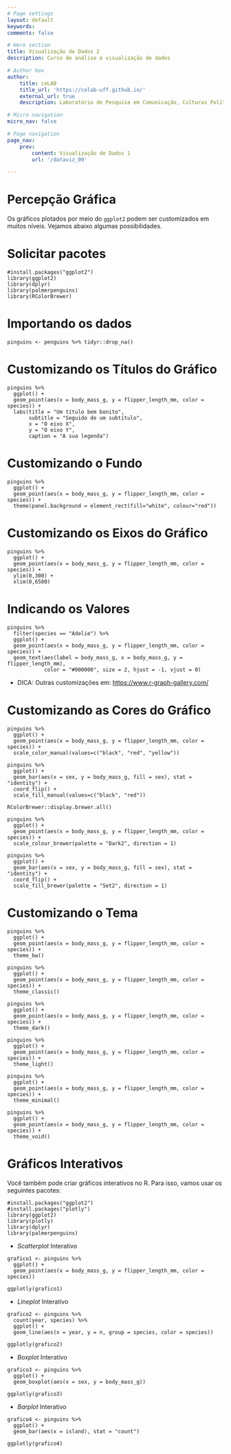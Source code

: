 ```yaml
---
# Page settings
layout: default
keywords:
comments: false

# Hero section
title: Visualização de Dados 2
description: Curso de análise e visualização de dados

# Author box
author:
    title: coLAB
    title_url: 'https://colab-uff.github.io/'
    external_url: true
    description: Laboratório de Pesquisa em Comunicação, Culturas Políticas e Economia da Colaboração

# Micro navigation
micro_nav: false

# Page navigation
page_nav:
    prev:
        content: Visualização de Dados 1
        url: '/dataviz_09'

---
```


# Percepção Gráfica

Os gráficos plotados por meio do `ggplot2` podem ser customizados em muitos níveis. Vejamos abaixo algumas possibilidades.

# Solicitar pacotes

```
#install.packages("ggplot2")
library(ggplot2)
library(dplyr)
library(palmerpenguins)
library(RColorBrewer)
```

# Importando os dados

```
pinguins <- penguins %>% tidyr::drop_na()
```

# Customizando os Títulos do Gráfico

```
pinguins %>% 
  ggplot() +
  geom_point(aes(x = body_mass_g, y = flipper_length_mm, color = species)) +
  labs(title = "Um título bem bonito", 
       subtitle = "Seguido de um subtítulo",
       x = "O eixo X",
       y = "O eixo Y",
       caption = "A sua legenda")
```

# Customizando o Fundo

```
pinguins %>% 
  ggplot() +
  geom_point(aes(x = body_mass_g, y = flipper_length_mm, color = species)) +
  theme(panel.background = element_rect(fill="white", colour="red"))
```

# Customizando os Eixos do Gráfico

```
pinguins %>% 
  ggplot() +
  geom_point(aes(x = body_mass_g, y = flipper_length_mm, color = species)) +
  ylim(0,300) +
  xlim(0,6500)
```

# Indicando os Valores

```
pinguins %>%
  filter(species == "Adelie") %>% 
  ggplot() +
  geom_point(aes(x = body_mass_g, y = flipper_length_mm, color = species)) +
  geom_text(aes(label = body_mass_g, x = body_mass_g, y = flipper_length_mm), 
            color = "#000000", size = 2, hjust = -1, vjust = 0)
```

* DICA: Outras customizações em: https://www.r-graph-gallery.com/

# Customizando as Cores do Gráfico

```
pinguins %>% 
  ggplot() +
  geom_point(aes(x = body_mass_g, y = flipper_length_mm, color = species)) +
  scale_color_manual(values=c("black", "red", "yellow"))

pinguins %>% 
  ggplot() +
  geom_bar(aes(x = sex, y = body_mass_g, fill = sex), stat = "identity") +
  coord_flip() +
  scale_fill_manual(values=c("black", "red"))

RColorBrewer::display.brewer.all()

pinguins %>% 
  ggplot() +
  geom_point(aes(x = body_mass_g, y = flipper_length_mm, color = species)) +
  scale_colour_brewer(palette = "Dark2", direction = 1)

pinguins %>% 
  ggplot() +
  geom_bar(aes(x = sex, y = body_mass_g, fill = sex), stat = "identity") +
  coord_flip() +
  scale_fill_brewer(palette = "Set2", direction = 1)
```

# Customizando o Tema

```
pinguins %>% 
  ggplot() +
  geom_point(aes(x = body_mass_g, y = flipper_length_mm, color = species)) +
  theme_bw()

pinguins %>% 
  ggplot() +
  geom_point(aes(x = body_mass_g, y = flipper_length_mm, color = species)) +
  theme_classic()

pinguins %>% 
  ggplot() +
  geom_point(aes(x = body_mass_g, y = flipper_length_mm, color = species)) +
  theme_dark()

pinguins %>% 
  ggplot() +
  geom_point(aes(x = body_mass_g, y = flipper_length_mm, color = species)) +
  theme_light()

pinguins %>% 
  ggplot() +
  geom_point(aes(x = body_mass_g, y = flipper_length_mm, color = species)) +
  theme_minimal()

pinguins %>% 
  ggplot() +
  geom_point(aes(x = body_mass_g, y = flipper_length_mm, color = species)) +
  theme_void()
```

# Gráficos Interativos

Você também pode criar gráficos interativos no R. Para isso, vamos usar os seguintes pacotes:

```
#install.packages("ggplot2")
#install.packages("plotly")
library(ggplot2)
library(plotly)
library(dplyr)
library(palmerpenguins)
```

* *Scatterplot* Interativo

```
grafico1 <- pinguins %>% 
  ggplot() +
  geom_point(aes(x = body_mass_g, y = flipper_length_mm, color = species))

ggplotly(grafico1)
```

* *Lineplot* Interativo

```
grafico2 <- pinguins %>% 
  count(year, species) %>% 
  ggplot() +
  geom_line(aes(x = year, y = n, group = species, color = species))

ggplotly(grafico2)
```

* *Boxplot* Interativo

```
grafico3 <- pinguins %>% 
  ggplot() +
  geom_boxplot(aes(x = sex, y = body_mass_g))

ggplotly(grafico3)
```

* *Barplot* Interativo

```
grafico4 <- pinguins %>% 
  ggplot() +
  geom_bar(aes(x = island), stat = "count")

ggplotly(grafico4)
```

